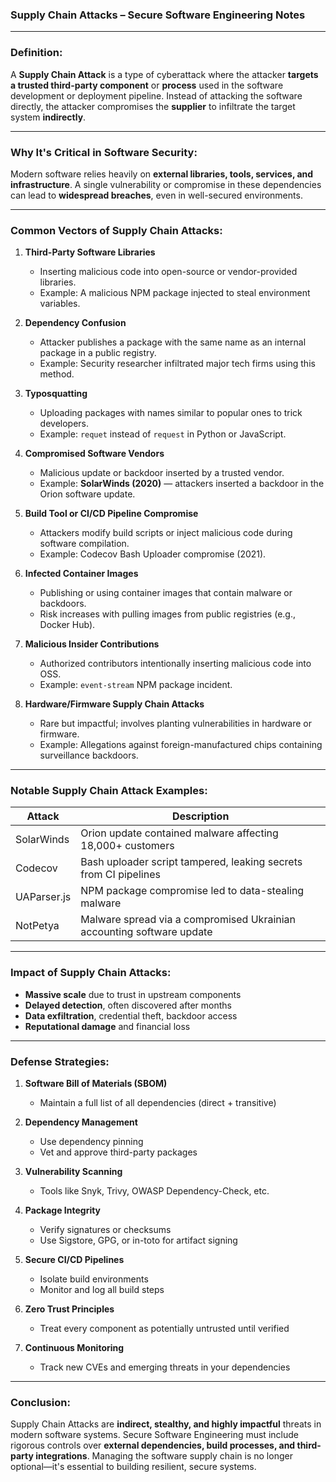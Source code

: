 ### Supply Chain Attacks – Secure Software Engineering Notes

---

### **Definition:**

A **Supply Chain Attack** is a type of cyberattack where the attacker **targets a trusted third-party component** or **process** used in the software development or deployment pipeline. Instead of attacking the software directly, the attacker compromises the **supplier** to infiltrate the target system **indirectly**.

---

### **Why It's Critical in Software Security:**

Modern software relies heavily on **external libraries, tools, services, and infrastructure**. A single vulnerability or compromise in these dependencies can lead to **widespread breaches**, even in well-secured environments.

---

### **Common Vectors of Supply Chain Attacks:**

1. **Third-Party Software Libraries**

   * Inserting malicious code into open-source or vendor-provided libraries.
   * Example: A malicious NPM package injected to steal environment variables.

2. **Dependency Confusion**

   * Attacker publishes a package with the same name as an internal package in a public registry.
   * Example: Security researcher infiltrated major tech firms using this method.

3. **Typosquatting**

   * Uploading packages with names similar to popular ones to trick developers.
   * Example: `requet` instead of `request` in Python or JavaScript.

4. **Compromised Software Vendors**

   * Malicious update or backdoor inserted by a trusted vendor.
   * Example: **SolarWinds (2020)** — attackers inserted a backdoor in the Orion software update.

5. **Build Tool or CI/CD Pipeline Compromise**

   * Attackers modify build scripts or inject malicious code during software compilation.
   * Example: Codecov Bash Uploader compromise (2021).

6. **Infected Container Images**

   * Publishing or using container images that contain malware or backdoors.
   * Risk increases with pulling images from public registries (e.g., Docker Hub).

7. **Malicious Insider Contributions**

   * Authorized contributors intentionally inserting malicious code into OSS.
   * Example: `event-stream` NPM package incident.

8. **Hardware/Firmware Supply Chain Attacks**

   * Rare but impactful; involves planting vulnerabilities in hardware or firmware.
   * Example: Allegations against foreign-manufactured chips containing surveillance backdoors.

---

### **Notable Supply Chain Attack Examples:**

| **Attack**  | **Description**                                                       |
| ----------- | --------------------------------------------------------------------- |
| SolarWinds  | Orion update contained malware affecting 18,000+ customers            |
| Codecov     | Bash uploader script tampered, leaking secrets from CI pipelines      |
| UAParser.js | NPM package compromise led to data-stealing malware                   |
| NotPetya    | Malware spread via a compromised Ukrainian accounting software update |

---

### **Impact of Supply Chain Attacks:**

* **Massive scale** due to trust in upstream components
* **Delayed detection**, often discovered after months
* **Data exfiltration**, credential theft, backdoor access
* **Reputational damage** and financial loss

---

### **Defense Strategies:**

1. **Software Bill of Materials (SBOM)**

   * Maintain a full list of all dependencies (direct + transitive)

2. **Dependency Management**

   * Use dependency pinning
   * Vet and approve third-party packages

3. **Vulnerability Scanning**

   * Tools like Snyk, Trivy, OWASP Dependency-Check, etc.

4. **Package Integrity**

   * Verify signatures or checksums
   * Use Sigstore, GPG, or in-toto for artifact signing

5. **Secure CI/CD Pipelines**

   * Isolate build environments
   * Monitor and log all build steps

6. **Zero Trust Principles**

   * Treat every component as potentially untrusted until verified

7. **Continuous Monitoring**

   * Track new CVEs and emerging threats in your dependencies

---

### **Conclusion:**

Supply Chain Attacks are **indirect, stealthy, and highly impactful** threats in modern software systems. Secure Software Engineering must include rigorous controls over **external dependencies, build processes, and third-party integrations**. Managing the software supply chain is no longer optional—it's essential to building resilient, secure systems.
